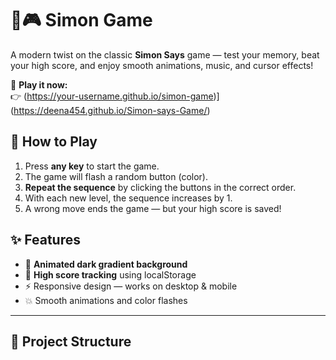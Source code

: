 # 🧠🎮 Simon Game

A modern twist on the classic **Simon Says** game — test your memory, beat your high score, and enjoy smooth animations, music, and cursor effects!

🔗 **Play it now:**  
👉 (https://your-username.github.io/simon-game)](https://deena454.github.io/Simon-says-Game/)


## 🚀 How to Play

1. Press **any key** to start the game.
2. The game will flash a random button (color).
3. **Repeat the sequence** by clicking the buttons in the correct order.
4. With each new level, the sequence increases by 1.
5. A wrong move ends the game — but your high score is saved!


## ✨ Features

- 🌈 **Animated dark gradient background**
- 🧠 **High score tracking** using localStorage
- ⚡ Responsive design — works on desktop & mobile
- 💥 Smooth animations and color flashes

---

## 📁 Project Structure

